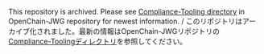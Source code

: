 This repository is archived. Please see [Compliance-Tooling directory](https://github.com/OpenChain-Project/OpenChain-JWG/tree/master/Compliance-Tooling) in OpenChain-JWG repository for newest information. / このリポジトリはアーカイブ化されました。最新の情報はOpenChain-JWGリポジトリの[Compliance-Toolingディレクトリ](https://github.com/OpenChain-Project/OpenChain-JWG/tree/master/Compliance-Tooling)を参照してください。
